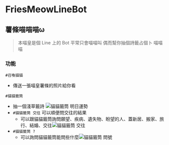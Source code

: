 # FriesMeowLineBot

## 薯條喵喵喵ω

> 本喵皇是個 Line 上的 Bot
> 平常只會喵喵叫
> 偶而幫你抽個詩籤占個卜
> 喵喵喵

### 功能

`#召喚貓貓`
+ 傳送一張喵皇薯條的照片給你看

`#貓貓籤筒`
+ 抽一個淺草籤詩
![貓貓籤筒 明日運勢](https://i.imgur.com/CnFTGq2.png)
+ `#貓貓籤筒 交往` 可以順便問交往的結果
	+ 可以跟貓貓籤筒詢問願望、疾病、遺失物、盼望的人、蓋新居、搬家、旅行、結婚、交往![貓貓籤筒 交往](https://i.imgur.com/3Eu4jKj.png)
+ `#貓貓籤筒 ?`
	+ 可以詢問貓貓籤筒能問些什麼![貓貓籤筒 問號](https://i.imgur.com/jCMtybm.png)